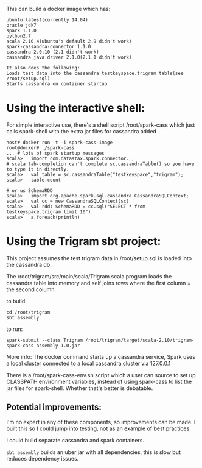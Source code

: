 
This can build a docker image which has:
```
ubuntu:latest(currently 14.04)
oracle jdk7
spark 1.1.0
python2.7
scala 2.10.4(ubuntu's default 2.9 didn't work)
spark-cassandra-connector 1.1.0
cassandra 2.0.10 (2.1 didn't work)
cassandra java driver 2.1.0(2.1.1 didn't work)

It also does the following:
Loads test data into the cassandra testkeyspace.trigram table(see /root/setup.sql)
Starts cassandra on container startup
```

# Using the interactive shell:
For simple interactive use, there's a shell script /root/spark-cass which just calls spark-shell with the extra jar files for cassandra added
```
host# docker run -t -i spark-cass-image
root@docker# ./spark-cass
... # lots of spark startup messages
scala>   import com.datastax.spark.connector._;
# scala tab-completion can't complete sc.cassandraTable() so you have to type it in directly.
scala>   val table = sc.cassandraTable("testkeyspace","trigram");
scala>   table.count

# or us SchemaRDD
scala>   import org.apache.spark.sql.cassandra.CassandraSQLContext;
scala>   val cc = new CassandraSQLContext(sc)
scala>   val rdd: SchemaRDD = cc.sql("SELECT * from testkeyspace.trigram limit 10")
scala>   a.foreach(println)
```

# Using the Trigram sbt project:
This project assumes the test trigram data in /root/setup.sql is loaded into the cassandra db.

The /root/trigram/src/main/scala/Trigram.scala program loads the cassandra table into memory and self joins rows where the first column = the second column.

to build:
```
cd /root/trigram
sbt assembly
```
to run:
```
spark-submit --class Trigram /root/trigram/target/scala-2.10/trigram-spark-cass-assembly-1.0.jar
```

More info:
The docker command starts up a cassandra service, Spark uses a local cluster connected to a local cassandra cluster via 127.0.0.1

There is a /root/spark-cass-env.sh script which a user can source to set up CLASSPATH environment variables, instead of using spark-cass to list the jar files for spark-shell. Whether that's better is debatable. 

## Potential improvements:

I'm no expert in any of these components, so improvements can be made. I built this so I could 
jump into testing, not as an example of best practices.

I could build separate cassandra and spark containers.

`sbt assembly` builds an uber jar with all dependencies, this is slow but reduces dependency issues.





